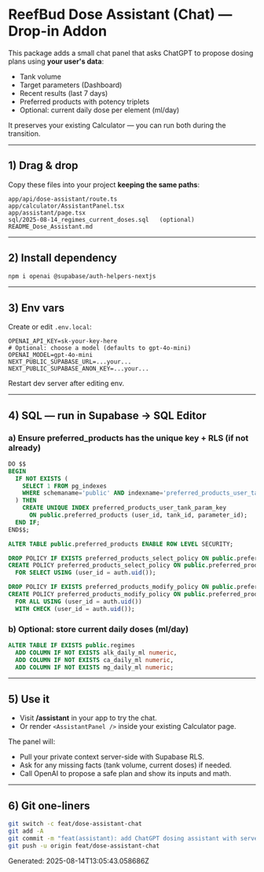 # ReefBud Dose Assistant (Chat) — Drop-in Addon

This package adds a small chat panel that asks ChatGPT to propose dosing plans using **your user's data**:
- Tank volume
- Target parameters (Dashboard)
- Recent results (last 7 days)
- Preferred products with potency triplets
- Optional: current daily dose per element (ml/day)

It preserves your existing Calculator — you can run both during the transition.

---

## 1) Drag & drop

Copy these files into your project **keeping the same paths**:

```
app/api/dose-assistant/route.ts
app/calculator/AssistantPanel.tsx
app/assistant/page.tsx
sql/2025-08-14_regimes_current_doses.sql   (optional)
README_Dose_Assistant.md
```

---

## 2) Install dependency

```bash
npm i openai @supabase/auth-helpers-nextjs
```

---

## 3) Env vars

Create or edit `.env.local`:

```
OPENAI_API_KEY=sk-your-key-here
# Optional: choose a model (defaults to gpt-4o-mini)
OPENAI_MODEL=gpt-4o-mini
NEXT_PUBLIC_SUPABASE_URL=...your...
NEXT_PUBLIC_SUPABASE_ANON_KEY=...your...
```

Restart dev server after editing env.

---

## 4) SQL — run in Supabase → SQL Editor

### a) Ensure preferred_products has the unique key + RLS (if not already)

```sql
DO $$
BEGIN
  IF NOT EXISTS (
    SELECT 1 FROM pg_indexes
    WHERE schemaname='public' AND indexname='preferred_products_user_tank_param_key'
  ) THEN
    CREATE UNIQUE INDEX preferred_products_user_tank_param_key
      ON public.preferred_products (user_id, tank_id, parameter_id);
  END IF;
END$$;

ALTER TABLE public.preferred_products ENABLE ROW LEVEL SECURITY;

DROP POLICY IF EXISTS preferred_products_select_policy ON public.preferred_products;
CREATE POLICY preferred_products_select_policy ON public.preferred_products
  FOR SELECT USING (user_id = auth.uid());

DROP POLICY IF EXISTS preferred_products_modify_policy ON public.preferred_products;
CREATE POLICY preferred_products_modify_policy ON public.preferred_products
  FOR ALL USING (user_id = auth.uid())
  WITH CHECK (user_id = auth.uid());
```

### b) Optional: store current daily doses (ml/day)

```sql
ALTER TABLE IF EXISTS public.regimes
  ADD COLUMN IF NOT EXISTS alk_daily_ml numeric,
  ADD COLUMN IF NOT EXISTS ca_daily_ml numeric,
  ADD COLUMN IF NOT EXISTS mg_daily_ml numeric;
```

---

## 5) Use it

- Visit **/assistant** in your app to try the chat.
- Or render `<AssistantPanel />` inside your existing Calculator page.

The panel will:
- Pull your private context server-side with Supabase RLS.
- Ask for any missing facts (tank volume, current doses) if needed.
- Call OpenAI to propose a safe plan and show its inputs and math.

---

## 6) Git one-liners

```bash
git switch -c feat/dose-assistant-chat
git add -A
git commit -m "feat(assistant): add ChatGPT dosing assistant with server-side context + API"
git push -u origin feat/dose-assistant-chat
```

Generated: 2025-08-14T13:05:43.058686Z
